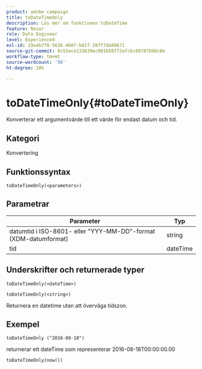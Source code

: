 ```yaml
---
product: adobe campaign
title: toDateTimeOnly
description: Läs mer om funktionen toDateTime
feature: Resor
role: Data Engineer
level: Experienced
exl-id: 19a4b7f8-5636-4b8f-b81f-28ff7da99671
source-git-commit: 0c55ece133639ec001b58f73afcbc69787b98c0e
workflow-type: tm+mt
source-wordcount: '56'
ht-degree: 10%

---
```


# toDateTimeOnly{#toDateTimeOnly}

Konverterar ett argumentvärde till ett värde för endast datum och tid.

## Kategori

Konvertering

## Funktionssyntax

`toDateTimeOnly(<parameters>)`

## Parametrar

| Parameter | Typ |
|-----------|------------------|
| datumtid i ISO-8601- eller &quot;YYY-MM-DD&quot;-format (XDM-datumformat) | string |
| tid | dateTime |

## Underskrifter och returnerade typer

`toDateTimeOnly(<dateTime>)`

`toDateTimeOnly(<string>)`
<!--`toDateTimeOnly(<integer>,<integer>,<integer>)`
`toDateTimeOnly(<integer>,<integer>,<integer>,<integer>,<integer>,<integer>)`-->

Returnera en datetime utan att överväga tidszon.

## Exempel

`toDateTimeOnly ("2016-08-18")`

returnerar ett dateTime som representerar 2016-08-18T00:00:00.00

`toDateTimeOnly(now())`

<!--`toDateTimeOnly(2016,8,18,23,17,59)`

Returns 2016-08-18T23:17:59.000.

`toDateTimeOnly(2016,8,18)`

Returns 2016-08-18T00:00:00.000.-->
